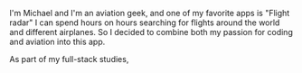 

I'm Michael and I'm an aviation geek, and one of my favorite apps is "Flight radar" I can spend hours on hours searching for flights around the world and different airplanes.
So I decided to combine both my passion for coding and aviation into this app. 

As part of my full-stack studies,
